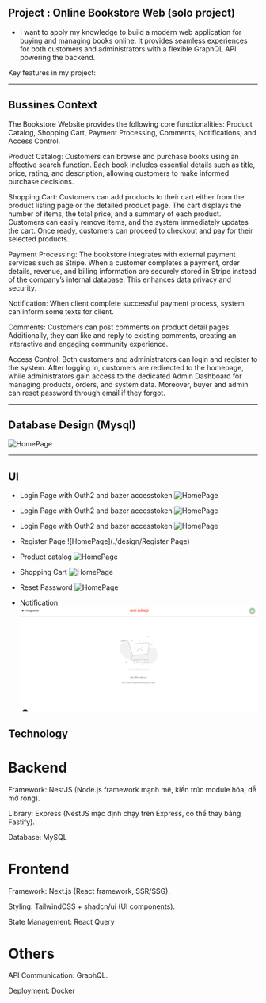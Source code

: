 ## Project : Online Bookstore Web (solo project)

- I want to apply my knowledge to build a modern web application for buying and managing books online. It provides seamless experiences for both customers and administrators with a flexible GraphQL API powering the backend.

Key features in my project: 

---------------------------------------------------------------------------------------------------------------------------
## Bussines Context

The Bookstore Website provides the following core functionalities: Product Catalog, Shopping Cart, Payment Processing, Comments, Notifications, and Access Control. 

Product Catalog: Customers can browse and purchase books using an effective search function. Each book includes essential details such as title, price, rating, and description, allowing customers to make informed purchase decisions. 

Shopping Cart: Customers can add products to their cart either from the product listing page or the detailed product page. The cart displays the number of items, the total price, and a summary of each product. Customers can easily remove items, and the system immediately updates the cart. Once ready, customers can proceed to checkout and pay for their selected products. 

Payment Processing: The bookstore integrates with external payment services such as Stripe. When a customer completes a payment, order details, revenue, and billing information are securely stored in Stripe instead of the company’s internal database. This enhances data privacy and security. 

Notification: When client complete successful payment process, system can inform some texts for client.

Comments: Customers can post comments on product detail pages. Additionally, they can like and reply to existing comments, creating an interactive and engaging community experience. 

Access Control: Both customers and administrators can login and register to the system. After logging in, customers are redirected to the homepage, while administrators gain access to the dedicated Admin Dashboard for managing products, orders, and system data. Moreover, buyer and admin can reset password through email if they forgot. 

---------------------------------------------------------------------------------------------------------------------------------------------------------------------------------------------------------

##  Database Design (Mysql)
![HomePage](./design/Database)


-------------------------------------------------------------------------------------------------------------------------------------------------------------------------------------------------------
## UI 

+ Login Page with Outh2 and bazer accesstoken
![HomePage](./design/Database)

+ Login Page with Outh2 and bazer accesstoken
![HomePage](./design/Usecase)

+ Login Page with Outh2 and bazer accesstoken
![HomePage](./design/LoginPage)

+ Register Page
![HomePage](./design/Register Page)

+ Product catalog
![HomePage](./design/HomePage)

+ Shopping Cart
![HomePage](./design/Panition)

+ Reset Password
![HomePage](./design/Footer)

+ Notification
![HomePage](./design/Cart.png)





## Technology

# Backend

Framework: NestJS (Node.js framework mạnh mẽ, kiến trúc module hóa, dễ mở rộng).

Library: Express (NestJS mặc định chạy trên Express, có thể thay bằng Fastify).

Database: MySQL


# Frontend

Framework: Next.js (React framework, SSR/SSG).

Styling: TailwindCSS + shadcn/ui (UI components).

State Management: React Query

# Others

API Communication: GraphQL.

Deployment: Docker




